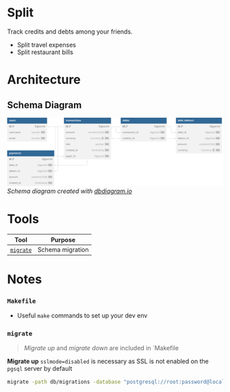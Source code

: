 # Split

Track credits and debts among your friends.
- Split travel expenses
- Split restaurant bills

# Architecture

## Schema Diagram

![schema-diagram](./assets/schema.svg)
*Schema diagram created with [dbdiagram.io](https://www.dbdiagram.io/)*

# Tools

| Tool | Purpose |
|--|--|
| [`migrate`](https://github.com/golang-migrate/migrate) | Schema migration |

# Notes

### `Makefile`
- Useful `make` commands to set up your dev env

### `migrate`
> *Migrate up* and *migrate down* are included in `Makefile

**Migrate up**
`sslmode=disabled` is necessary as SSL is not enabled on the `pgsql` server by default

```bash
migrate -path db/migrations -database "postgresql://root:password@localhost:5432/split_app?sslmode=disabled" -verbose up
```